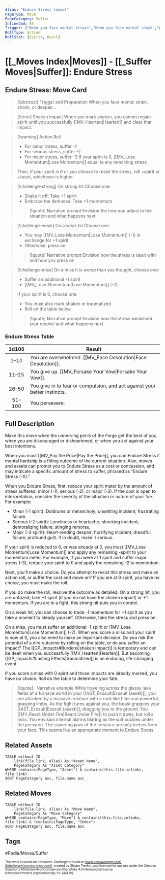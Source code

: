 ```yaml
---
Alias: "Endure Stress (move)"
PageType: Move
PageCategory: Suffer
InlineCmd: ES
Trigger: ["When you face mental strain","When you face mental shock","When you face mental despair"]
RollType: Action
RollStat: [Spirit, Heart]
---
```

# [[_Moves Index|Moves]] - [[_Suffer Moves|Suffer]]: Endure Stress

## Endure Stress: Move Card
>[!abstract]  Trigger and Preparation
>When you face mental strain, shock, or despair...

> [!error] Shaken Impact
> When you mark shaken, you cannot regain spirit until you successfully [[MV_Hearten|Hearten]] and clear that impact.

> [!warning] Action Roll
>- For minor stress, suffer -1
>- For serious stress ,suffer -2
>- For major stress, suffer -3
> If your spirit is 0, [[MV_Lose Momentum|Lose Momentum]] equal to any remaining stress
> 
> Then, if *your spirit is 0* or *you choose* to resist the stress, roll +spirit or +heart, whichever is higher

> [!challenge-strong] On strong hit
> Choose one:
>- Shake it off: Take +1 spirit
>- Embrace the darkness: Take +1 momentum
> > [!quote] Narrative prompt
> > Envision the how you adjust to the situation and what happens next.

> [!challenge-weak] On a weak hit
> Choose one:
>- You may [[MV_Lose Momentum|Lose Momentum]] (-1) in exchange for +1 spirit
>- Otherwise, press on
> > [!quote] Narrative prompt
> > Envision how the stress is dealt with and how you press on

> [!challenge-miss] On a miss
>  It is worse than you thought, choose one:
>- Suffer an additional -1 spirit
>- [[MV_Lose Momentum|Lose Momentum]] (-2)
> 
> If your spirit is 0, choose one:
>- You must also mark shaken or traumatized
>- Roll on the table below
> > [!quote] Narrative prompt
> > Envision how the stress weakened your resolve and what happens next.

### Endure Stress Table
| 1d100 | Result |
| :---: | --- |
| 1–10 | You are overwhelmed. [[MV_Face Desolution\|Face Desolution]]. |
| 11–25 | You give up. [[MV_Forsake Your Vow\|Forsake Your Vow]]. |
| 26–50 |  You give in to fear or compulsion, and act against your better instincts. |
| 51–100 |  You persevere. |

## Full Description
Make this move when the unnerving perils of the Forge get the best of you, when you are discouraged or disheartened, or when you act against your best intentions. 

When you must [[MV_Pay the Price|Pay the Price]], you can Endure Stress if mental hardship is a fitting outcome of the current situation. Also, moves and assets can prompt you to Endure Stress as a cost or concession, and may indicate a specific amount of stress to suffer, phrased as “Endure Stress (-X).” 

When you Endure Stress, first, reduce your spirit meter by the amount of stress suffered: minor (-1), serious (-2), or major (-3). If the cost is open to interpretation, consider the severity of the situation or nature of your foe. For example: 
- Minor (-1 spirit): Doldrums or melancholy; unsettling incident; frustrating failure. 
- Serious (-2 spirit): Loneliness or heartache; shocking incident; demoralizing failure; stinging remorse.
- Major (-3 spirit): Heart-rending despair; horrifying incident; dreadful failure; profound guilt. 
If in doubt, make it serious. 

If your spirit is reduced to 0, or was already at 0, you must [[MV_Lose Momentum|Lose Momentum]] and apply any remaining -spirit to your momentum meter. For example, if you were at 1 spirit and suffer major stress (-3), reduce your spirit to 0 and apply the remaining -2 to momentum. 

Next, you’ll make a choice: Do you attempt to resist this stress and make an action roll, or suffer the cost and move on? If you are at 0 spirit, you have no choice, you must make the roll. 

If you do make the roll, resolve the outcome as detailed. 
On a strong hit, you are unfazed; take +1 spirit (if you do not have the shaken impact) or +1 momentum. If you are in a fight, this strong hit puts you in control. 

On a weak hit, you can choose to trade -1 momentum for +1 spirit as you take a moment to steady yourself. Otherwise, take the stress and press on. 

On a miss, you must suffer an additional -1 spirit or [[MV_Lose Momentum|Lose Momentum]] (-2). When you score a miss and your spirit is now at 0, you also need to make an important decision. Do you risk the potential of a dire outcome by rolling on the table, or do you suffer an impact? The [[GP_Impacts#Burdens|shaken impact]] is temporary and can be dealt when you successfully [[MV_Hearten|Hearten]]. But becoming [[GP_Impacts#Lasting Effects|traumatized]] is an enduring, life-changing event. 

If you score a miss with 0 spirit and those impacts are already marked, you have no choice. Roll on the table to determine your fate. 

> [!quote]- Narrative example
> While traveling across the glassy lava fields of a furnace world in your [[AST_Exosuit|Exosuit (asset)]], you are attacked by a massive creature with a rock like hide and powerful, grasping limbs. As the fight turns against you, the beast grapples your [[AST_Exosuit|Exosuit (asset)]], dragging you to the ground. You [[MV_React Under Fire|React Under Fire]] to push it away, but roll a miss. You envision internal alarms blaring as the suit buckles under the pressure. The slavering jaws of the creature are only inches from your face. This seems like an appropriate moment to Endure Stress.

## Related Assets
```dataview
TABLE without ID
	link(file.link, alias) As "Asset Name",
	PageCategory As "Asset Category"
WHERE contains(PageType, "Asset") & contains(this.file.inlinks, file.link)
SORT PageCategory asc, file.name asc
```

## Related Moves
```dataview
TABLE without ID
	link(file.link, alias) As "Move Name",
	PageCategory As "Move Category"
WHERE contains(PageType, "Move") & contains(this.file.inlinks, file.link) & !contains(PageType, "Index")
SORT PageCategory asc, file.name asc
```

## Tags
#Pedia/Moves/Suffer 

<font size=-2>This work is based on Ironsworn: Starforged (found at [www.ironswornrpg.com](http://www.ironswornrpg.com)), created by Shawn Tomkin, and licensed for our use under the Creative Commons Attribution-NonCommercial-ShareAlike 4.0 International license  (creativecommons.org/licenses/by-nc-sa/4.0/).</font>